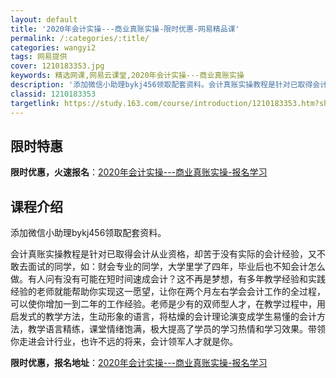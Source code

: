 ```yaml
---
layout: default
title: '2020年会计实操---商业真账实操-限时优惠-网易精品课'
permalink: /:categories/:title/
categories: wangyi2
tags: 网易提供
cover: 1210183353.jpg
keywords: 精选网课,网易云课堂,2020年会计实操---商业真账实操
description: '添加微信小助理bykj456领取配套资料。会计真账实操教程是针对已取得会计从业资格，却苦于没有实际的会计经验，又不敢去面'
classid: 1210183353
targetlink: https://study.163.com/course/introduction/1210183353.htm?share=1&shareId=1025206652&utm_campaign=share&utm_medium=iphoneShare&utm_source=&utm_u=1025206652
---
```


## 限时特惠

**限时优惠，火速报名**：[2020年会计实操---商业真账实操-报名学习](https://study.163.com/course/introduction/1210183353.htm?share=1&shareId=1025206652&utm_campaign=share&utm_medium=iphoneShare&utm_source=&utm_u=1025206652)

## 课程介绍

添加微信小助理bykj456领取配套资料。

会计真账实操教程是针对已取得会计从业资格，却苦于没有实际的会计经验，又不敢去面试的同学，如：财会专业的同学，大学里学了四年，毕业后也不知会计怎么做。有人问有没有可能在短时间速成会计？这不再是梦想，有多年教学经验和实践经验的老师就能帮助你实现这一愿望，让你在两个月左右学会会计工作的全过程，可以使你增加一到二年的工作经验。老师是少有的双师型人才，在教学过程中，用启发式的教学方法，生动形象的语言，将枯燥的会计理论演变成学生易懂的会计方法，教学语言精练，课堂情绪饱满，极大提高了学员的学习热情和学习效果。带领你走进会计行业，也许不远的将来，会计领军人才就是你。

**限时优惠，报名地址**：[2020年会计实操---商业真账实操-报名学习](https://study.163.com/course/introduction/1210183353.htm?share=1&shareId=1025206652&utm_campaign=share&utm_medium=iphoneShare&utm_source=&utm_u=1025206652)

